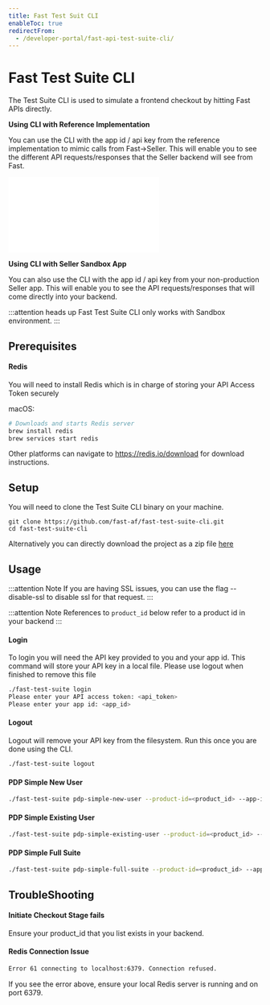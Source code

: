 ```yaml
---
title: Fast Test Suit CLI
enableToc: true
redirectFrom:
  - /developer-portal/fast-api-test-suite-cli/
---
```


# Fast Test Suite CLI

The Test Suite CLI is used to simulate a frontend checkout by hitting Fast APIs directly.

**Using CLI with Reference Implementation**

You can use the CLI with the app id / api key from the reference implementation to mimic calls from Fast->Seller. This will enable you to see the different API requests/responses that the Seller backend will see from Fast.

<embed src="/reusables/for-developers/_fast_app_id.md" />

**Using CLI with Seller Sandbox App**

You can also use the CLI with the app id / api key from your non-production Seller app. This will enable you to see the API requests/responses that will come directly into your backend.

:::attention heads up
Fast Test Suite CLI only works with Sandbox environment.
:::

## Prerequisites

#### Redis

You will need to install Redis which is in charge of storing your API Access Token securely

macOS:

```bash
# Downloads and starts Redis server
brew install redis
brew services start redis
```

Other platforms can navigate to https://redis.io/download for download instructions.

## Setup

You will need to clone the Test Suite CLI binary on your machine.

```
git clone https://github.com/fast-af/fast-test-suite-cli.git
cd fast-test-suite-cli
```

Alternatively you can directly download the project as a zip file [here](https://github.com/fast-af/fast-test-suite-cli/archive/refs/heads/main.zip)

## Usage

:::attention Note
If you are having SSL issues, you can use the flag --disable-ssl to disable ssl for that request.
:::

:::attention Note
References to `product_id` below refer to a product id in your backend
:::

#### Login

To login you will need the API key provided to you and your app id.
This command will store your API key in a local file. Please use logout when finished to remove this file

```bash
./fast-test-suite login
Please enter your API access token: <api_token>
Please enter your app id: <app_id>
```

#### Logout

Logout will remove your API key from the filesystem. Run this once you are done using the CLI.

```bash
./fast-test-suite logout
```

#### PDP Simple New User

```bash
./fast-test-suite pdp-simple-new-user --product-id=<product_id> --app-id=<app_id>
```

#### PDP Simple Existing User

```bash
./fast-test-suite pdp-simple-existing-user --product-id=<product_id> --app-id=<app_id>
```

#### PDP Simple Full Suite

```bash
./fast-test-suite pdp-simple-full-suite --product-id=<product_id> --app-id=<app_id>
```

## TroubleShooting

#### Initiate Checkout Stage fails

Ensure your product_id that you list exists in your backend.

#### Redis Connection Issue

```bash
Error 61 connecting to localhost:6379. Connection refused.
```

If you see the error above, ensure your local Redis server is running and on port 6379.

